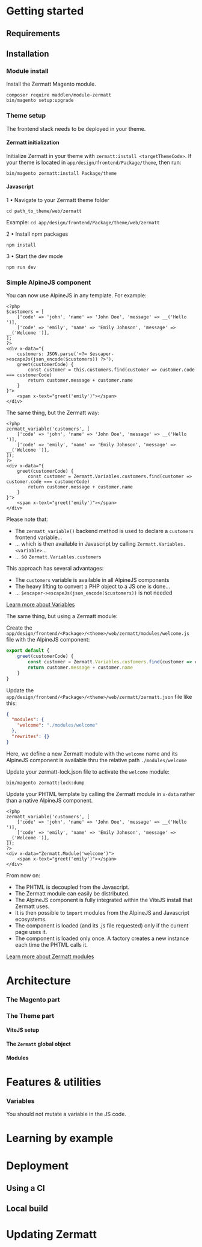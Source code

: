 # Getting started
## Requirements
## Installation
### Module install
Install the Zermatt Magento module.

```
composer require maddlen/module-zermatt
bin/magento setup:upgrade
```

### Theme setup
The frontend stack needs to be deployed in your theme.

#### Zermatt initialization
Initialize Zermatt in your theme with `zermatt:install <targetThemeCode>`.
If your theme is located in `app/design/frontend/Package/theme`, then run:

`bin/magento zermatt:install Package/theme`

#### Javascript
1 • Navigate to your Zermatt theme folder

`cd path_to_theme/web/zermatt`

Example: `cd app/design/frontend/Package/theme/web/zermatt`

2 • Install npm packages

`npm install`

3 • Start the dev mode

`npm run dev`

### Simple AlpineJS component

You can now use AlpineJS in any template. For example:

```xhtml
<?php
$customers = [
    ['code' => 'john', 'name' => 'John Doe', 'message' => __('Hello ')],
    ['code' => 'emily', 'name' => 'Emily Johnson', 'message' => __('Welcome ')],
];
?>
<div x-data="{
    customers: JSON.parse('<?= $escaper->escapeJs(json_encode($customers)) ?>'),
    greet(customerCode) {
        const customer = this.customers.find(customer => customer.code === customerCode)
        return customer.message + customer.name
    }
}">
    <span x-text="greet('emily')"></span>
</div>
```

The same thing, but the Zermatt way:

```xhtml
<?php
zermatt_variable('customers', [
    ['code' => 'john', 'name' => 'John Doe', 'message' => __('Hello ')],
    ['code' => 'emily', 'name' => 'Emily Johnson', 'message' => __('Welcome ')],
]);
?>
<div x-data="{
    greet(customerCode) {
        const customer = Zermatt.Variables.customers.find(customer => customer.code === customerCode)
        return customer.message + customer.name
    }
}">
    <span x-text="greet('emily')"></span>
</div>
```

Please note that:

- The `zermatt_variable()` backend method is used to declare a `customers` frontend variable...
- ... which is then available in Javascript by calling `Zermatt.Variables.<variable>`...
- ... so `Zermatt.Variables.customers`

This approach has several advantages:

- The `customers` variable is available in all AlpineJS components
- The heavy lifting to convert a PHP object to a JS one is done...
- ... `$escaper->escapeJs(json_encode($customers))` is not needed

[Learn more about Variables](#variables)

The same thing, but using a Zermatt module:

Create the `app/design/frontend/<Package>/<theme>/web/zermatt/modules/welcome.js` file with the AlpineJS component:

```js
export default {
    greet(customerCode) {
        const customer = Zermatt.Variables.customers.find(customer => customer.code === customerCode)
        return customer.message + customer.name
    }
}
```

Update the `app/design/frontend/<Package>/<theme>/web/zermatt/zermatt.json` file like this:

```json
{
  "modules": {
    "welcome": "./modules/welcome"
  },
  "rewrites": {}
}

```

Here, we define a new Zermatt module with the `welcome` name 
and its AlpineJS component is available thru the relative path `./modules/welcome`

Update your zermatt-lock.json file to activate the `welcome` module:

`bin/magento zermatt:lock:dump`


Update your PHTML template by calling the Zermatt module in `x-data` rather than a native AlpineJS component.

```xhtml
<?php
zermatt_variable('customers', [
    ['code' => 'john', 'name' => 'John Doe', 'message' => __('Hello ')],
    ['code' => 'emily', 'name' => 'Emily Johnson', 'message' => __('Welcome ')],
]);
?>
<div x-data="Zermatt.Module('welcome')">
    <span x-text="greet('emily')"></span>
</div>
```

From now on:

- The PHTML is decoupled from the Javascript.
- The Zermatt module can easily be distributed.
- The AlpineJS component is fully integrated within the ViteJS install that Zermatt uses.
- It is then possible to `ìmport` modules from the AlpineJS and Javascript ecosystems.
- The component is loaded (and its .js file requested) only if the current page uses it.
- The component is loaded only once. A factory creates a new instance each time the PHTML calls it.

[Learn more about Zermatt modules](#modules)

# Architecture
### The Magento part
### The Theme part
#### ViteJS setup
#### The `Zermatt` global object

#### Modules
<a name="modules"></a>

# Features & utilities

### Variables
<a name="variables"></a>
You should not mutate a variable in the JS code.

# Learning by example

# Deployment
## Using a CI
## Local build

# Updating Zermatt

